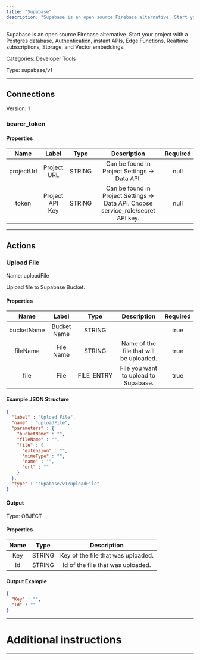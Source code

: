 ```yaml
---
title: "Supabase"
description: "Supabase is an open source Firebase alternative. Start your project with a Postgres database, Authentication, instant APIs, Edge Functions, Realtime subscriptions, Storage, and Vector embeddings."
---
```


Supabase is an open source Firebase alternative. Start your project with a Postgres database, Authentication, instant APIs, Edge Functions, Realtime subscriptions, Storage, and Vector embeddings.


Categories: Developer Tools


Type: supabase/v1

<hr />



## Connections

Version: 1


### bearer_token

#### Properties

|      Name       |      Label     |     Type     |     Description     | Required |
|:---------------:|:--------------:|:------------:|:-------------------:|:--------:|
| projectUrl | Project URL | STRING | Can be found in Project Settings -> Data API. | null |
| token | Project API Key | STRING | Can be found in Project Settings -> Data API. Choose service_role/secret API key. | null |





<hr />



## Actions


### Upload File
Name: uploadFile

Upload file to Supabase Bucket.

#### Properties

|      Name       |      Label     |     Type     |     Description     | Required |
|:---------------:|:--------------:|:------------:|:-------------------:|:--------:|
| bucketName | Bucket Name | STRING |  | true |
| fileName | File Name | STRING | Name of the file that will be uploaded. | true |
| file | File | FILE_ENTRY | File you want to upload to Supabase. | true |

#### Example JSON Structure
```json
{
  "label" : "Upload File",
  "name" : "uploadFile",
  "parameters" : {
    "bucketName" : "",
    "fileName" : "",
    "file" : {
      "extension" : "",
      "mimeType" : "",
      "name" : "",
      "url" : ""
    }
  },
  "type" : "supabase/v1/uploadFile"
}
```

#### Output



Type: OBJECT


#### Properties

|     Name     |     Type     |     Description     |
|:------------:|:------------:|:-------------------:|
| Key | STRING | Key of the file that was uploaded. |
| Id | STRING | Id of the file that was uploaded. |




#### Output Example
```json
{
  "Key" : "",
  "Id" : ""
}
```




<hr />

# Additional instructions
<hr />

